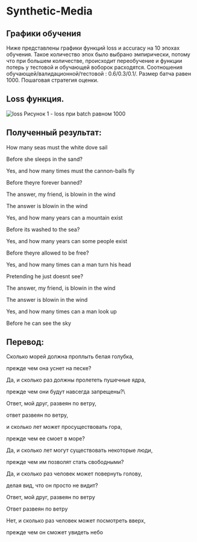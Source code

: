 # Synthetic-Media
## Графики обучения
Ниже представлены графики функций loss и accuracy на 10 эпохах обучения. Такое количество эпох было выбрано эмпирически, потому что при большем количестве, происходит переобучение и функции потерь у тестовой и обучающей воборок расходятся. Соотношения обучающей/валидационной/тестовой : 0.6/0.3/0.1/. Размер батча равен 1000. Пошаговая стратегия оценки.

## Loss функция.
![loss](https://github.com/Smusyc/Synthetic-Media/assets/43301245/230cf3e9-87fa-45b3-acdd-44aa7050b84b)
Рисунок 1 - loss при batch равном 1000

## Полученный результат:

How many seas must the white dove sail

Before she sleeps in the sand?

Yes, and how many times must the cannon-balls fly

Before theyre forever banned?


The answer, my friend, is blowin in the wind

The answer is blowin in the wind

Yes, and how many years can a mountain exist

Before its washed to the sea?


Yes, and how many years can some people exist

Before theyre allowed to be free?

Yes, and how many times can a man turn his head

Pretending he just doesnt see?


The answer, my friend, is blowin in the wind

The answer is blowin in the wind

Yes, and how many times can a man look up

Before he can see the sky

## Перевод:
Сколько морей должна проплыть белая голубка,

прежде чем она уснет на песке?

Да, и сколько раз должны пролететь пушечные ядра,

прежде чем они будут навсегда запрещены?\


Ответ, мой друг, развеян по ветру,

ответ развеян по ветру,

и сколько лет может просуществовать гора,

прежде чем ее смоет в море?


Да, и сколько лет могут существовать некоторые люди,

прежде чем им позволят стать свободными?

Да, и сколько раз человек может повернуть голову,

делая вид, что он просто не видит?


Ответ, мой друг, развеян по ветру

Ответ развеян по ветру

Нет, и сколько раз человек может посмотреть вверх,

прежде чем он сможет увидеть небо

